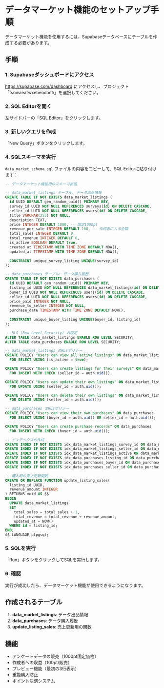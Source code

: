 # データマーケット機能のセットアップ手順

データマーケット機能を使用するには、Supabaseデータベースにテーブルを作成する必要があります。

## 手順

### 1. Supabaseダッシュボードにアクセス
https://supabase.com/dashboard にアクセスし、プロジェクト「fsoivaeafwxebeodanfi」を選択してください。

### 2. SQL Editorを開く
左サイドバーの「SQL Editor」をクリックします。

### 3. 新しいクエリを作成
「New Query」ボタンをクリックします。

### 4. SQLスキーマを実行
`data_market_schema.sql` ファイルの内容をコピーして、SQL Editorに貼り付けます：

```sql
-- データマーケット機能用のスキーマ拡張

-- data_market_listings テーブル: データ出品情報
CREATE TABLE IF NOT EXISTS data_market_listings (
  id UUID DEFAULT gen_random_uuid() PRIMARY KEY,
  survey_id UUID NOT NULL REFERENCES surveys(id) ON DELETE CASCADE,
  seller_id UUID NOT NULL REFERENCES users(id) ON DELETE CASCADE,
  title VARCHAR(255) NOT NULL,
  description TEXT,
  price INTEGER DEFAULT 1000, -- 固定1000pt
  revenue_per_sale INTEGER DEFAULT 100, -- 作成者に入る金額
  total_sales INTEGER DEFAULT 0,
  total_revenue INTEGER DEFAULT 0,
  is_active BOOLEAN DEFAULT true,
  created_at TIMESTAMP WITH TIME ZONE DEFAULT NOW(),
  updated_at TIMESTAMP WITH TIME ZONE DEFAULT NOW(),
  
  CONSTRAINT unique_survey_listing UNIQUE(survey_id)
);

-- data_purchases テーブル: データ購入履歴
CREATE TABLE IF NOT EXISTS data_purchases (
  id UUID DEFAULT gen_random_uuid() PRIMARY KEY,
  listing_id UUID NOT NULL REFERENCES data_market_listings(id) ON DELETE CASCADE,
  buyer_id UUID NOT NULL REFERENCES users(id) ON DELETE CASCADE,
  seller_id UUID NOT NULL REFERENCES users(id) ON DELETE CASCADE,
  price_paid INTEGER NOT NULL,
  revenue_to_seller INTEGER NOT NULL,
  purchase_date TIMESTAMP WITH TIME ZONE DEFAULT NOW(),
  
  CONSTRAINT unique_buyer_listing UNIQUE(buyer_id, listing_id)
);

-- RLS (Row Level Security) の設定
ALTER TABLE data_market_listings ENABLE ROW LEVEL SECURITY;
ALTER TABLE data_purchases ENABLE ROW LEVEL SECURITY;

-- data_market_listings のRLSポリシー
CREATE POLICY "Users can view all active listings" ON data_market_listings
  FOR SELECT USING (is_active = true);

CREATE POLICY "Users can create listings for their surveys" ON data_market_listings
  FOR INSERT WITH CHECK (seller_id = auth.uid());

CREATE POLICY "Users can update their own listings" ON data_market_listings
  FOR UPDATE USING (seller_id = auth.uid());

CREATE POLICY "Users can delete their own listings" ON data_market_listings
  FOR DELETE USING (seller_id = auth.uid());

-- data_purchases のRLSポリシー
CREATE POLICY "Users can view their own purchases" ON data_purchases
  FOR SELECT USING (buyer_id = auth.uid() OR seller_id = auth.uid());

CREATE POLICY "Users can create purchase records" ON data_purchases
  FOR INSERT WITH CHECK (buyer_id = auth.uid());

-- インデックスの作成
CREATE INDEX IF NOT EXISTS idx_data_market_listings_survey_id ON data_market_listings(survey_id);
CREATE INDEX IF NOT EXISTS idx_data_market_listings_seller_id ON data_market_listings(seller_id);
CREATE INDEX IF NOT EXISTS idx_data_market_listings_active ON data_market_listings(is_active);
CREATE INDEX IF NOT EXISTS idx_data_purchases_listing_id ON data_purchases(listing_id);
CREATE INDEX IF NOT EXISTS idx_data_purchases_buyer_id ON data_purchases(buyer_id);
CREATE INDEX IF NOT EXISTS idx_data_purchases_seller_id ON data_purchases(seller_id);

-- 購入時の売上更新関数
CREATE OR REPLACE FUNCTION update_listing_sales(
  listing_id UUID,
  revenue_amount INTEGER
) RETURNS void AS $$
BEGIN
  UPDATE data_market_listings 
  SET 
    total_sales = total_sales + 1,
    total_revenue = total_revenue + revenue_amount,
    updated_at = NOW()
  WHERE id = listing_id;
END;
$$ LANGUAGE plpgsql;
```

### 5. SQLを実行
「Run」ボタンをクリックしてSQLを実行します。

### 6. 確認
実行が成功したら、データマーケット機能が使用できるようになります。

## 作成されるテーブル

1. **data_market_listings**: データ出品情報
2. **data_purchases**: データ購入履歴
3. **update_listing_sales**: 売上更新用の関数

## 機能

- アンケートデータの販売（1000pt固定価格）
- 作成者への収益（100pt/販売）
- プレビュー機能（最初の3行表示）
- 重複購入防止
- ポイント決済システム